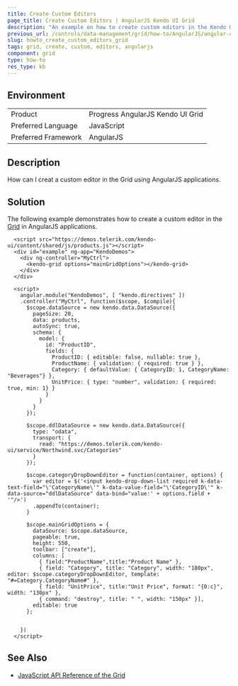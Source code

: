 ```yaml
---
title: Create Custom Editors
page_title: Create Custom Editors | AngularJS Kendo UI Grid
description: "An example on how to create custom editors in the Kendo UI Grid by using AngularJS."
previous_url: /controls/data-management/grid/how-to/AngularJS/angular-custom-editor
slug: howto_create_custom_editors_grid
tags: grid, create, custom, editors, angularjs
component: grid
type: how-to
res_type: kb
---
```


## Environment

<table>
 <tr>
  <td>Product</td>
  <td>Progress AngularJS Kendo UI Grid</td>
 </tr>
 <tr>
  <td>Preferred Language</td>
  <td>JavaScript</td>
 </tr>
 <tr>
  <td>Preferred Framework</td>
  <td>AngularJS</td>
 </tr>
</table>

## Description

How can I creat a custom editor in the Grid using AngularJS applications.

## Solution

The following example demonstrates how to create a custom editor in the [Grid](http://www.telerik.com/kendo-ui/grid) in AngularJS applications.

```dojo
  <script src="https://demos.telerik.com/kendo-ui/content/shared/js/products.js"></script>
  <div id="example" ng-app="KendoDemos">
    <div ng-controller="MyCtrl">
      <kendo-grid options="mainGridOptions"></kendo-grid>
    </div>
  </div>

  <script>
    angular.module("KendoDemos", [ "kendo.directives" ])
    .controller("MyCtrl", function($scope, $compile){
      $scope.dataSource = new kendo.data.DataSource({
        pageSize: 20,
        data: products,
        autoSync: true,
        schema: {
          model: {
            id: "ProductID",
            fields: {
              ProductID: { editable: false, nullable: true },
              ProductName: { validation: { required: true } },
              Category: { defaultValue: { CategoryID: 1, CategoryName: "Beverages"} },
              UnitPrice: { type: "number", validation: { required: true, min: 1} }
            }
          }
        }
      });

      $scope.ddlDataSource = new kendo.data.DataSource({
        type: "odata",
        transport: {
          read: "https://demos.telerik.com/kendo-ui/service/Northwind.svc/Categories"
        }
      });

      $scope.categoryDropDownEditor = function(container, options) {
        var editor = $('<input kendo-drop-down-list required k-data-text-field="\'CategoryName\'" k-data-value-field="\'CategoryID\'" k-data-source="ddlDataSource" data-bind="value:' + options.field + '"/>')
        .appendTo(container);
      }

      $scope.mainGridOptions = {
        dataSource: $scope.dataSource,
        pageable: true,
        height: 550,
        toolbar: ["create"],
        columns: [
          { field:"ProductName",title:"Product Name" },
          { field: "Category", title: "Category", width: "180px", editor: $scope.categoryDropDownEditor, template: "#=Category.CategoryName#" },
          { field: "UnitPrice", title:"Unit Price", format: "{0:c}", width: "130px" },
          { command: "destroy", title: " ", width: "150px" }],
        editable: true
      };


    })
  </script>
```

## See Also

* [JavaScript API Reference of the Grid](/api/javascript/ui/grid)
